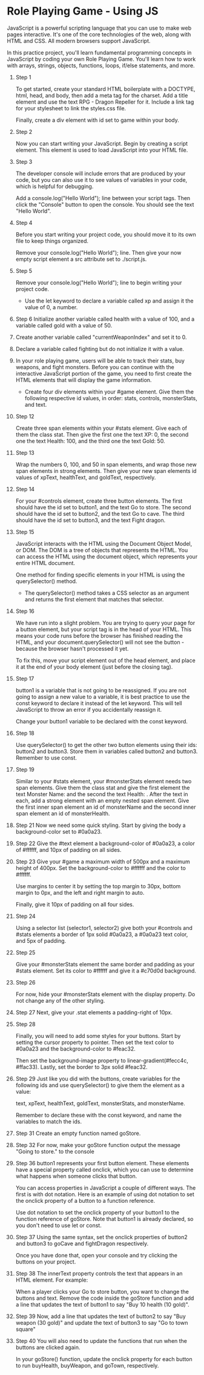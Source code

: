 <!---
  Readme Md file shortcuts
# Heading level 1
## Heading level 2
### Heading level 3
#### Heading level 4
##### Heading level 5
###### Heading level 6

2. Paragraphs
* To split your information up into paragraphs (with a noticeable gap between each paragraph).
* Paragraphs are divided by a blank line (a line containing no characters) between consecutive paragraphs.

3. Line breaks
To insert a line break into your Markdown file, finish your line with at least two spaces and press return. It will render a new line for your text.

4. Italics
Wrap the item with one star/underscore on each side.

*one star on each side*
_This text is also italic_


5. Bold
Wrap the item with two stars/underscores on each side.
**two stars on each side**
__This text is also bold__

6. Simultaneously Bold and Italic
Make your text Simultaneously bold and italic to give it even more weight!
Use three asterisks (or three underscores) to wrap your word or phrase.
***This text is italic and bold.***
___This text is also italic and bold.___


7. Striking through
Wrap the item in two tildes on each side.
~~strikethrough~~

8. Links
To link to external websites in Markdown content use two sets of brackets.
Wrap link text in brackets [ ], and then wrap the URL in parentheses ( ): [ ]( ).

[This text links to gfg](https://write.geeksforgeeks.org/).

9. Images
![altText](https://media.geeksforgeeks.org/wp-content/cdn-uploads/20210914130327/100-Days-of-Code-with-GFG-Get-Committed-to-a-Challenge.png)

10. Unordered lists
Markdown allows you to format your lists with several different symbols: asterisks (*), hyphens (-), or plus signs (+).

11. Ordered lists
Format your ordered lists by preceding each list item with a number, followed by a full stop and then a space.

12. Blockquotes
Sometimes in Markdown, we will want to reference an external source using quotation marks. It is called a blockquote.

You represent any blockquote by preceding the first line of the block quote with a greater-than sign or angle bracket (>).

> This is a blockquote

13. Horizontal rules
We represent a horizontal rule by three or more hyphens (-), asterisks (*), or underscores (_).

---
* * *
___

14. Code snippets
The first backtick “opens” the snippet, and the second backtick “closes” it

`This is a code snippet.`

15. Code blocks

```javascript
if (isAwesome){
 return true
}

```

check for more

https://www.geeksforgeeks.org/what-is-readme-md-file/#google_vignette

-->

# Role Playing Game - Using JS

JavaScript is a powerful scripting language that you can use to make web pages interactive. It's one of the core technologies of the web, along with HTML and CSS. All modern browsers support JavaScript.

In this practice project, you'll learn fundamental programming concepts in JavaScript by coding your own Role Playing Game. You'll learn how to work with arrays, strings, objects, functions, loops, if/else statements, and more.

1.  Step 1

    To get started, create your standard HTML boilerplate with a DOCTYPE, html, head, and body, then add a meta tag for the charset. Add a title element and use the text RPG - Dragon Repeller for it. Include a link tag for your stylesheet to link the styles.css file.

    Finally, create a div element with id set to game within your body.

2.  Step 2

    Now you can start writing your JavaScript. Begin by creating a script element. This element is used to load JavaScript into your HTML file.

3.  Step 3

    The developer console will include errors that are produced by your code, but you can also use it to see values of variables in your code, which is helpful for debugging.

    Add a console.log("Hello World"); line between your script tags. Then click the "Console" button to open the console. You should see the text "Hello World".

4.  Step 4

    Before you start writing your project code, you should move it to its own file to keep things organized.

    Remove your console.log("Hello World"); line. Then give your now empty script element a src attribute set to ./script.js.

5.  Step 5

    Remove your console.log("Hello World"); line to begin writing your project code.

    - Use the let keyword to declare a variable called xp and assign it the value of 0, a number.

6.  Step 6
    Initialize another variable called health with a value of 100, and a variable called gold with a value of 50.

7.  Create another variable called "currentWeaponIndex" and set it to 0.

8.  Declare a variable called fighting but do not initialize it with a value.

9.  In your role playing game, users will be able to track their stats, buy weapons, and fight monsters. Before you can continue with the interactive JavaScript portion of the game, you need to first create the HTML elements that will display the game information.

    - Create four div elements within your #game element. Give them the following
      respective id values, in order: stats, controls, monsterStats, and text.

10. Step 12

    Create three span elements within your #stats element. Give each of them the class stat. Then give the first one the text XP: 0, the second one the text Health: 100, and the third one the text Gold: 50.

11. Step 13

    Wrap the numbers 0, 100, and 50 in span elements, and wrap those new span elements in strong elements. Then give your new span elements id values of xpText, healthText, and goldText, respectively.

12. Step 14

    For your #controls element, create three button elements. The first should have the id set to button1, and the text Go to store. The second should have the id set to button2, and the text Go to cave. The third should have the id set to button3, and the text Fight dragon.

13. Step 15

    JavaScript interacts with the HTML using the Document Object Model, or DOM. The DOM is a tree of objects that represents the HTML. You can access the HTML using the document object, which represents your entire HTML document.

    One method for finding specific elements in your HTML is using the querySelector() method.

    - The querySelector() method takes a CSS selector as an argument and returns the first element that matches that selector.

14. Step 16

    We have run into a slight problem. You are trying to query your page for a button element, but your script tag is in the head of your HTML. This means your code runs before the browser has finished reading the HTML, and your document.querySelector() will not see the button - because the browser hasn't processed it yet.

    To fix this, move your script element out of the head element, and place it at the end of your body element (just before the closing </body> tag).

15. Step 17

    button1 is a variable that is not going to be reassigned. If you are not going to assign a new value to a variable, it is best practice to use the const keyword to declare it instead of the let keyword. This will tell JavaScript to throw an error if you accidentally reassign it.

    Change your button1 variable to be declared with the const keyword.

16. Step 18

    Use querySelector() to get the other two button elements using their ids: button2 and button3. Store them in variables called button2 and button3. Remember to use const.

17. Step 19

    Similar to your #stats element, your #monsterStats element needs two span elements. Give them the class stat and give the first element the text Monster Name: and the second the text Health: . After the text in each, add a strong element with an empty nested span element. Give the first inner span element an id of monsterName and the second inner span element an id of monsterHealth.

18. Step 21
    Now we need some quick styling. Start by giving the body a background-color set to #0a0a23.

19. Step 22
    Give the #text element a background-color of #0a0a23, a color of #ffffff, and 10px of padding on all sides.

20. Step 23
    Give your #game a maximum width of 500px and a maximum height of 400px. Set the background-color to #ffffff and the color to #ffffff.

    Use margins to center it by setting the top margin to 30px, bottom margin to 0px, and the left and right margin to auto.

    Finally, give it 10px of padding on all four sides.

21. Step 24

    Using a selector list (selector1, selector2) give both your #controls and #stats elements a border of 1px solid #0a0a23, a #0a0a23 text color, and 5px of padding.

22. Step 25

    Give your #monsterStats element the same border and padding as your #stats element. Set its color to #ffffff and give it a #c70d0d background.

23. Step 26

    For now, hide your #monsterStats element with the display property. Do not change any of the other styling.

24. Step 27
    Next, give your .stat elements a padding-right of 10px.

25. Step 28

    Finally, you will need to add some styles for your buttons. Start by setting the cursor property to pointer. Then set the text color to #0a0a23 and the background-color to #feac32.

    Then set the background-image property to linear-gradient(#fecc4c, #ffac33). Lastly, set the border to 3px solid #feac32.

26. Step 29
    Just like you did with the buttons, create variables for the following ids and use querySelector() to give them the element as a value:

    text, xpText, healthText, goldText, monsterStats, and monsterName.

    Remember to declare these with the const keyword, and name the variables to match the ids.

27. Step 31
    Create an empty function named goStore.

28. Step 32
    For now, make your goStore function output the message "Going to store." to the console

29. Step 36
    button1 represents your first button element. These elements have a special property called onclick, which you can use to determine what happens when someone clicks that button.

    You can access properties in JavaScript a couple of different ways. The first is with dot notation. Here is an example of using dot notation to set the onclick property of a button to a function reference.

    Use dot notation to set the onclick property of your button1 to the function reference of goStore. Note that button1 is already declared, so you don't need to use let or const.

30. Step 37
    Using the same syntax, set the onclick properties of button2 and button3 to goCave and fightDragon respectively.

    Once you have done that, open your console and try clicking the buttons on your project.

31. Step 38
    The innerText property controls the text that appears in an HTML element. For example:

    When a player clicks your Go to store button, you want to change the buttons and text. Remove the code inside the goStore function and add a line that updates the text of button1 to say "Buy 10 health (10 gold)".

32. Step 39
    Now, add a line that updates the text of button2 to say "Buy weapon (30 gold)" and update the text of button3 to say "Go to town square"

33. Step 40
    You will also need to update the functions that run when the buttons are clicked again.

    In your goStore() function, update the onclick property for each button to run buyHealth, buyWeapon, and goTown, respectively.
